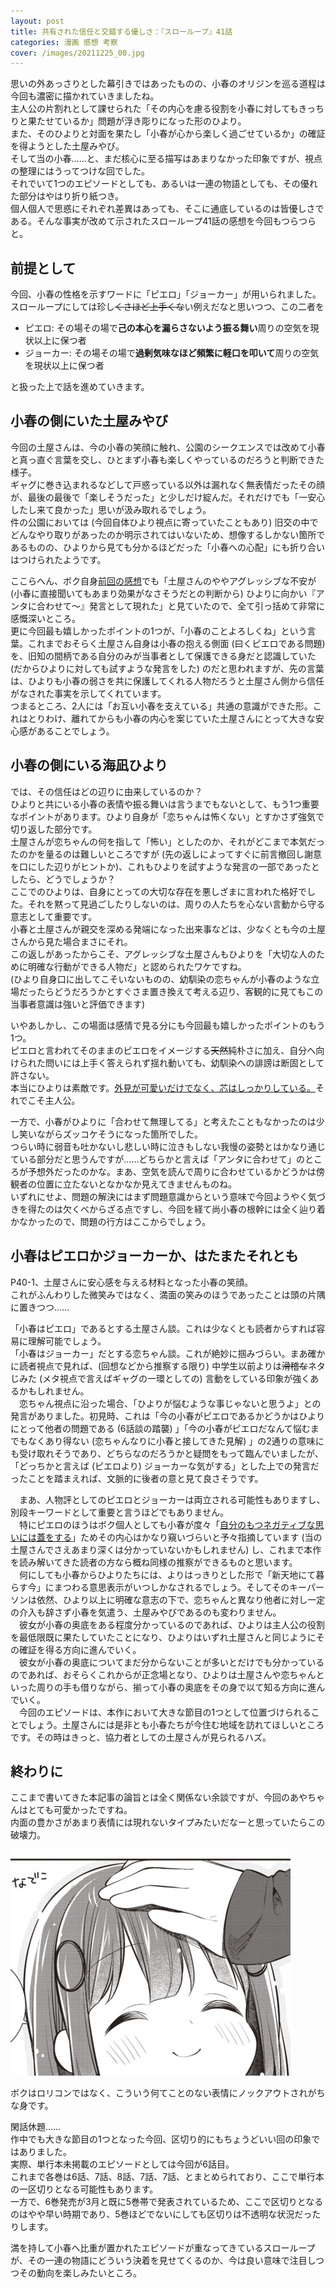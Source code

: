 ```yaml
---
layout: post
title: 共有された信任と交錯する優しさ：『スローループ』41話
categories: 漫画 感想 考察
cover: /images/20211225_00.jpg
---
```


思いの外あっさりとした幕引きではあったものの、小春のオリジンを巡る道程は今回も濃密に描かれていきましたね。  
主人公の片割れとして課せられた「その内心を慮る役割を小春に対してもきっちりと果たせているか」問題が浮き彫りになった形のひより。  
また、そのひよりと対面を果たし「小春が心から楽しく過ごせているか」の確証を得ようとした土屋みやび。  
そして当の小春……と、まだ核心に至る描写はあまりなかった印象ですが、視点の整理にはうってつけな回でした。  
それでいて1つのエピソードとしても、あるいは一連の物語としても、その優れた部分はやはり折り紙つき。  
個人個人で思惑にそれぞれ差異はあっても、そこに通底しているのは皆優しさである。そんな事実が改めて示されたスローループ41話の感想を今回もつらつらと。

## 前提として

今回、小春の性格を示すワードに「ピエロ」「ジョーカー」が用いられました。スローループにしては珍し~~くさほど上手くな~~い例えだなと思いつつ、この二者を

- ピエロ: その場その場で**己の本心を漏らさないよう振る舞い**周りの空気を現状以上に保つ者  
- ジョーカー: その場その場で**過剰気味なほど頻繁に軽口を叩いて**周りの空気を現状以上に保つ者  

と扱った上で話を進めていきます。

## 小春の側にいた土屋みやび

今回の土屋さんは、今の小春の笑顔に触れ、公園のシークエンスでは改めて小春と真っ直ぐ言葉を交し、ひとまず小春も楽しくやっているのだろうと判断できた様子。  
ギャグに巻き込まれるなどして戸惑っている以外は漏れなく無表情だったその顔が、最後の最後で「楽しそうだった」と少しだけ綻んだ。それだけでも「一安心したし来て良かった」思いが汲み取れるでしょう。  
件の公園においては (今回自体ひより視点に寄っていたこともあり) 旧交の中でどんなやり取りがあったのか明示されてはいないため、想像するしかない箇所であるものの、ひよりから見ても分かるほどだった「小春への心配」にも折り合いはつけられたようです。

ここらへん、ボク自身[前回の感想][Ref1]でも「土屋さんのややアグレッシブな不安が (小春に直接聞いてもあまり効果がなさそうだとの判断から) ひよりに向かい『アンタに合わせて〜』発言として現れた」と見ていたので、全て引っ括めて非常に感慨深いところ。  
更に今回最も嬉しかったポイントの1つが、「小春のことよろしくね」という言葉。これまでおそらく土屋さん自身は小春の抱える側面 (曰くピエロである問題) を、旧知の間柄である自分のみが当事者として保護できる身だと認識していた (だからひよりに対しても試すような発言をした) のだと思われますが、先の言葉は、ひよりも小春の弱さを共に保護してくれる人物だろうと土屋さん側から信任がなされた事実を示してくれています。  
つまるところ、2人には「お互い小春を支えている」共通の意識ができた形。これはとりわけ、離れてからも小春の内心を案じていた土屋さんにとって大きな安心感があることでしょう。

## 小春の側にいる海凪ひより

では、その信任はどの辺りに由来しているのか？  
ひよりと共にいる小春の表情や振る舞いは言うまでもないとして、もう1つ重要なポイントがあります。ひより自身が「恋ちゃんは怖くない」とすかさず強気で切り返した部分です。  
土屋さんが恋ちゃんの何を指して「怖い」としたのか、それがどこまで本気だったのかを量るのは難しいところですが (先の返しによってすぐに前言撤回し謝意を口にした辺りがヒントか)、これもひよりを試すような発言の一部であったとしたら、どうでしょうか？  
ここでのひよりは、自身にとっての大切な存在を悪しざまに言われた格好でした。それを黙って見過ごしたりしないのは、周りの人たちを心ない言動から守る意志として重要です。  
小春と土屋さんが親交を深める発端になった出来事などは、少なくとも今の土屋さんから見た場合まさにそれ。  
この返しがあったからこそ、アグレッシブな土屋さんもひよりを「大切な人のために明確な行動ができる人物だ」と認められたワケですね。  
(ひより自身口に出してこそいないものの、幼馴染の恋ちゃんが小春のような立場だったらどうだろうかとすぐさま置き換えて考える辺り、客観的に見てもこの当事者意識は強いと評価できます)

いやあしかし、この場面は感情で見る分にも今回最も嬉しかったポイントのもう1つ。  
ピエロと言われてそのままのピエロをイメージする~~天然~~純朴さに加え、自分へ向けられた問いには上手く答えられず揺れ動いても、幼馴染への誹謗は断固として許さない。  
本当にひよりは素敵です。[外見が可愛いだけでなく、芯はしっかりしている。][Ref2]それでこそ主人公。

一方で、小春がひよりに「合わせて無理してる」と考えたこともなかったのは少し笑いながらズッコケそうになった箇所でした。  
つらい時に弱音も吐かないし悲しい時に泣きもしない我慢の姿勢とはかなり通じている部分だと思うんですが……どちらかと言えば「アンタに合わせて」のところが予想外だったのかな。まあ、空気を読んで周りに合わせているかどうかは傍観者の位置に立たないとなかなか見えてきませんものね。  
いずれにせよ、問題の解決にはまず問題意識からという意味で今回ようやく気づきを得たのは欠くべからざる点ですし、今回を経て尚小春の根幹には全く辿り着かなかったので、問題の行方はここからでしょう。

## 小春はピエロかジョーカーか、はたまたそれとも

P40-1、土屋さんに安心感を与える材料となった小春の笑顔。  
これがふんわりした微笑みではなく、満面の笑みのほうであったことは頭の片隅に置きつつ……

「小春はピエロ」であるとする土屋さん談。これは少なくとも読者からすれば容易に理解可能でしょう。  
「小春はジョーカー」だとする恋ちゃん談。これが絶妙に掴みづらい。まあ確かに読者視点で見れば、(回想などから推察する限り) 中学生以前よりは~~滑稽な~~ネタじみた (メタ視点で言えばギャグの一環としての) 言動をしている印象が強くあるかもしれません。  
　恋ちゃん視点に沿った場合、「ひよりが悩むような事じゃないと思うよ」との発言がありました。初見時、これは「今の小春がピエロであるかどうかはひよりにとって他者の問題である (6話談の踏襲) 」「今の小春がピエロだなんて悩むまでもなくあり得ない (恋ちゃんなりに小春と接してきた見解) 」の2通りの意味にも受け取れそうであり、どちらなのだろうかと疑問をもって臨んでいましたが、「どっちかと言えば (ピエロより) ジョーカーな気がする」とした上での発言だったことを踏まえれば、文脈的に後者の意と見て良さそうです。  

　まあ、人物評としてのピエロとジョーカーは両立される可能性もありますし、別段キーワードとして重要と言うほどでもありません。  
　特にピエロのほうはボク個人としても小春が度々「[自分のもつネガティブな思いには蓋をする][Ref3]」ためその内心はかなり窺いづらいと予々指摘しています (当の土屋さんでさえあまり深くは分かっていないかもしれません) し、これまで本作を読み解いてきた読者の方なら概ね同様の推察ができるものと思います。  
　何にしても小春からひよりたちには、よりはっきりとした形で「新天地にて暮らす今」にまつわる意思表示がいつしかなされるでしょう。そしてそのキーパーソンは依然、ひより以上に明確な意志の下で、恋ちゃんと異なり他者に対し一定の介入も辞さず小春を気遣う、土屋みやびであるのも変わりません。  
　彼女が小春の奥底をある程度分かっているのであれば、ひよりは主人公の役割を最低限既に果たしていたことになり、ひよりはいずれ土屋さんと同じようにその確証を得る方向に進んでいく。  
　彼女が小春の奥底についてまだ分からないことが多いとだけでも分かっているのであれば、おそらくこれからが正念場となり、ひよりは土屋さんや恋ちゃんといった周りの手も借りながら、揃って小春の奥底をその身で以て知る方向に進んでいく。  
　今回のエピソードは、本作において大きな節目の1つとして位置づけられることでしょう。土屋さんには是非とも小春たちが今住む地域を訪れてほしいところです。その時はきっと、協力者としての土屋さんが見られるハズ。

## 終わりに

ここまで書いてきた本記事の論旨とは全く関係ない余談ですが、今回のあやちゃんはとても可愛かったですね。  
内面の豊かさがあまり表情には現れないタイプみたいだなーと思っていたらこの破壊力。

![41話より](/images/20211225_00.jpg "41話より、あやちゃん可愛い")

ボクはロリコンではなく、こういう何てことのない表情にノックアウトされがちな身です。

閑話休題……  
作中でも大きな節目の1つとなった今回、区切り的にもちょうどいい回の印象ではありました。  
実際、単行本未掲載のエピソードとしては今回が6話目。  
これまで各巻は6話、7話、8話、7話、7話、とまとめられており、ここで単行本の一区切りとなる可能性もあります。  
一方で、6巻発売が3月と既に5巻帯で発表されているため、ここで区切りとなるのはやや早い時期であり、5巻ほどでないにしても区切りは不透明な状況だったりします。

満を持して小春へ比重が置かれたエピソードが重なってきているスローループが、その一連の物語にどういう決着を見せてくるのか、今は良い意味で注目しつつその動向を楽しみたいところ。

[Ref1]: /2021-11-24-comic/
[Ref2]: /2021-11-22-comic/
[Ref3]: /2021-08-24-comic/#%E8%87%AA%E5%88%86%E3%81%AE%E3%82%82%E3%81%A4%E3%83%8D%E3%82%AC%E3%83%86%E3%82%A3%E3%83%96%E3%81%AA%E6%80%9D%E3%81%84%E3%81%AB%E3%81%AF%E8%93%8B%E3%82%92%E3%81%99%E3%82%8B%E5%B0%8F%E6%98%A5
